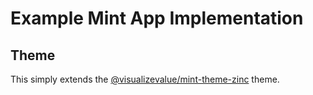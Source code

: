 # Example Mint App Implementation

## Theme

This simply extends the [@visualizevalue/mint-theme-zinc](./../themes/zinc/) theme.

